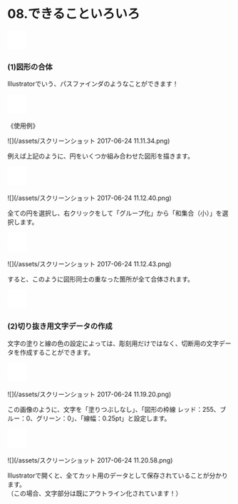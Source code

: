 # 08.できることいろいろ

![](/assets/null.png)

### **\(1\)図形の合体**

Illustratorでいう、パスファインダのようなことができます！

![](/assets/null.png)

《使用例》

![](/assets/スクリーンショット 2017-06-24 11.11.34.png)

例えば上記のように、円をいくつか組み合わせた図形を描きます。

![](/assets/null.png)

![](/assets/スクリーンショット 2017-06-24 11.12.40.png)

全ての円を選択し、右クリックをして「グループ化」から「和集合（小）」を選択します。

![](/assets/null.png)

![](/assets/スクリーンショット 2017-06-24 11.12.43.png)

すると、このように図形同士の重なった箇所が全て合体されます。

![](/assets/null.png)

### **\(2\)切り抜き用文字データの作成**

文字の塗りと線の色の設定によっては、彫刻用だけではなく、切断用の文字データを作成することができます。

![](/assets/null.png)

![](/assets/スクリーンショット 2017-06-24 11.19.20.png)

この画像のように、文字を「塗りつぶしなし」、「図形の枠線 レッド：255、ブルー：0、グリーン：0」、「線幅：0.25pt」と設定します。

![](/assets/null.png)

![](/assets/スクリーンショット 2017-06-24 11.20.58.png)

Illustratorで開くと、全てカット用のデータとして保存されていることが分かります。  
（この場合、文字部分は既にアウトライン化されています！）

